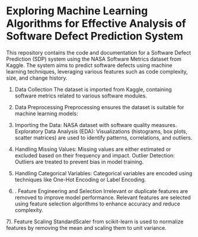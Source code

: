 # Exploring Machine Learning Algorithms for Effective Analysis of Software Defect Prediction System

This repository contains the code and documentation for a Software Defect Prediction (SDP) system using the NASA Software Metrics dataset from Kaggle. The system aims to predict software defects using machine learning techniques, leveraging various features such as code complexity, size, and change history.

1) Data Collection
The dataset is imported from Kaggle, containing software metrics related to various software modules.

2. Data Preprocessing
Preprocessing ensures the dataset is suitable for machine learning models:

3) Importing the Data: NASA dataset with software quality measures.
Exploratory Data Analysis (EDA): Visualizations (histograms, box plots, scatter matrices) are used to identify patterns, correlations, and outliers.

4) Handling Missing Values: Missing values are either estimated or excluded based on their frequency and impact.
Outlier Detection: Outliers are treated to prevent bias in model training.

5) Handling Categorical Variables: Categorical variables are encoded using techniques like One-Hot Encoding or Label Encoding.

6) . Feature Engineering and Selection
Irrelevant or duplicate features are removed to improve model performance.
Relevant features are selected using feature selection algorithms to enhance accuracy and reduce complexity.

7). Feature Scaling
StandardScaler from scikit-learn is used to normalize features by removing the mean and scaling them to unit variance.
